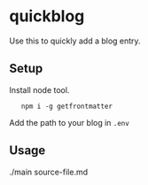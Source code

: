 # quickblog

Use this to quickly add a blog entry.



## Setup

Install node tool.
```
   npm i -g getfrontmatter
```

Add the path to your blog in `.env`


## Usage

./main source-file.md

